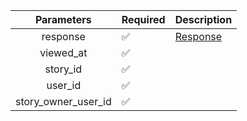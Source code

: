 |     Parameters      | Required           | Description             |
|:-------------------:|--------------------|-------------------------|
|      response       | :white_check_mark: | [Response](Response.md) |
|      viewed_at      | :white_check_mark: |                         |
|      story_id       | :white_check_mark: |                         |
|       user_id       | :white_check_mark: |                         |
| story_owner_user_id | :white_check_mark: |                         |